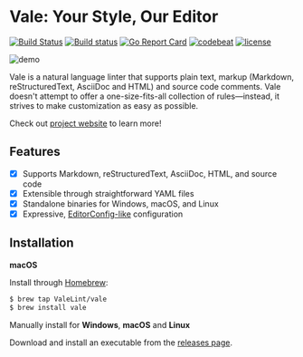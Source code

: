 # Vale: Your Style, Our Editor

[![Build Status](https://travis-ci.org/ValeLint/vale.svg?branch=master)](https://travis-ci.org/ValeLint/vale) [![Build status](https://ci.appveyor.com/api/projects/status/snk0oo6ih1nwuf6r/branch/master?svg=true)](https://ci.appveyor.com/project/jdkato/vale/branch/master) [![Go Report Card](https://goreportcard.com/badge/github.com/ValeLint/vale)](https://goreportcard.com/report/github.com/ValeLint/vale) [![codebeat](https://codebeat.co/badges/a9b4b73a-182d-4ed7-8019-0fc5957bad91)](https://codebeat.co/projects/github-com-valelint-vale-master) [![license](https://img.shields.io/github/license/mashape/apistatus.svg)]()

![demo](https://cloud.githubusercontent.com/assets/8785025/22951386/df064226-f2bd-11e6-84e3-4cedfc098528.png)

Vale is a natural language linter that supports plain text, markup (Markdown, reStructuredText, AsciiDoc and HTML) and source code comments. Vale doesn't attempt to offer a one-size-fits-all collection of rules&mdash;instead, it strives to make customization as easy as possible.

Check out [project website](https://valelint.github.io/) to learn more!

## Features

- [X] Supports Markdown, reStructuredText, AsciiDoc, HTML, and source code
- [X] Extensible through straightforward YAML files
- [X] Standalone binaries for Windows, macOS, and Linux
- [X] Expressive, [EditorConfig-like](http://editorconfig.org/) configuration

## Installation

**macOS**

Install through [Homebrew](http://brew.sh):

```bash
$ brew tap ValeLint/vale
$ brew install vale
```

Manually install for **Windows**, **macOS** and **Linux**

Download and install an executable from the [releases page](https://github.com/valelint/vale/releases).
